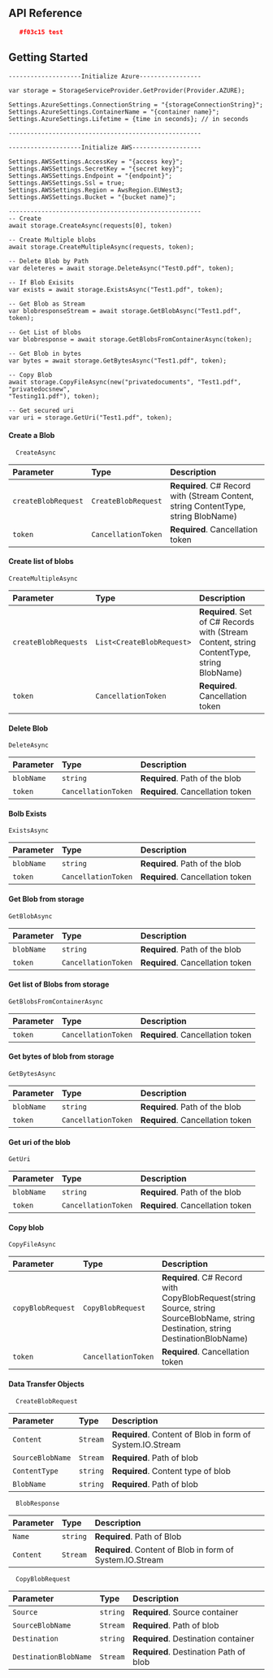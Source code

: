 
## API Reference
```json
   #f03c15 test
```
## Getting Started
```
--------------------Initialize Azure-----------------

var storage = StorageServiceProvider.GetProvider(Provider.AZURE);

Settings.AzureSettings.ConnectionString = "{storageConnectionString}";
Settings.AzureSettings.ContainerName = "{container name}";
Settings.AzureSettings.Lifetime = {time in seconds}; // in seconds

-----------------------------------------------------

--------------------Initialize AWS-------------------

Settings.AWSSettings.AccessKey = "{access key}";
Settings.AWSSettings.SecretKey = "{secret key}";
Settings.AWSSettings.Endpoint = "{endpoint}";
Settings.AWSSettings.Ssl = true;
Settings.AWSSettings.Region = AwsRegion.EUWest3;
Settings.AWSSettings.Bucket = "{bucket name}";

-----------------------------------------------------
-- Create
await storage.CreateAsync(requests[0], token)

-- Create Multiple blobs
await storage.CreateMultipleAsync(requests, token);

-- Delete Blob by Path
var deleteres = await storage.DeleteAsync("Test0.pdf", token);

-- If Blob Exisits
var exists = await storage.ExistsAsync("Test1.pdf", token);

-- Get Blob as Stream
var blobresponseStream = await storage.GetBlobAsync("Test1.pdf", token);

-- Get List of blobs
var blobresponse = await storage.GetBlobsFromContainerAsync(token);

-- Get Blob in bytes
var bytes = await storage.GetBytesAsync("Test1.pdf", token);

-- Copy Blob
await storage.CopyFileAsync(new("privatedocuments", "Test1.pdf", "privatedocsnew",
"Testing11.pdf"), token); 

-- Get secured uri
var uri = storage.GetUri("Test1.pdf", token);
```

#### Create a Blob

```
  CreateAsync
```

| Parameter | Type     | Description                |
| :-------- | :------- | :------------------------- |
| `createBlobRequest` | `CreateBlobRequest` | **Required**. C# Record with (Stream Content, string ContentType, string BlobName) |
| `token` | `CancellationToken` | **Required**. Cancellation token |

#### Create list of blobs

```
CreateMultipleAsync
```

| Parameter | Type     | Description                       |
| :-------- | :------- | :-------------------------------- |
| `createBlobRequests`      | `List<CreateBlobRequest>` | **Required**. Set of C# Records with (Stream Content, string ContentType, string BlobName) |
| `token` | `CancellationToken` | **Required**. Cancellation token |

#### Delete Blob
```
DeleteAsync
```

| Parameter | Type     | Description                       |
| :-------- | :------- | :-------------------------------- |
| `blobName`      | `string` | **Required**. Path of the blob |
| `token` | `CancellationToken` | **Required**. Cancellation token |

#### Bolb Exists
```
ExistsAsync
```

| Parameter | Type     | Description                       |
| :-------- | :------- | :-------------------------------- |
| `blobName`      | `string` | **Required**. Path of the blob  |
| `token` | `CancellationToken` | **Required**. Cancellation token |


#### Get Blob from storage
```
GetBlobAsync
```

| Parameter | Type     | Description                       |
| :-------- | :------- | :-------------------------------- |
| `blobName`      | `string` | **Required**. Path of the blob  |
| `token` | `CancellationToken` | **Required**. Cancellation token|

#### Get list of Blobs from storage
```
GetBlobsFromContainerAsync
```

| Parameter | Type     | Description                       |
| :-------- | :------- | :-------------------------------- |
| `token` | `CancellationToken` | **Required**. Cancellation token|

#### Get bytes of blob from storage
```
GetBytesAsync
```

| Parameter | Type     | Description                       |
| :-------- | :------- | :-------------------------------- |
| `blobName`      | `string` | **Required**. Path of the blob  |
| `token` | `CancellationToken` | **Required**. Cancellation token|


#### Get uri of the blob
```
GetUri
```

| Parameter | Type     | Description                       |
| :-------- | :------- | :-------------------------------- |
| `blobName`      | `string` | **Required**. Path of the blob  |
| `token` | `CancellationToken` | **Required**. Cancellation token|

#### Copy blob
```
CopyFileAsync
```

| Parameter | Type     | Description                       |
| :-------- | :------- | :-------------------------------- |
| `copyBlobRequest`      | `CopyBlobRequest` | **Required**.  C# Record with CopyBlobRequest(string Source, string SourceBlobName, string Destination, string DestinationBlobName) |
| `token` | `CancellationToken` | **Required**. Cancellation token|

#### Data Transfer Objects

```
  CreateBlobRequest
```

| Parameter | Type     | Description                |
| :-------- | :------- | :------------------------- |
| `Content` | `Stream` | **Required**. Content of Blob in form of System.IO.Stream |
| `SourceBlobName` | `Stream` | **Required**. Path of blob |
| `ContentType` | `string` | **Required**. Content type of blob |
| `BlobName` | `string` | **Required**. Path of blob |

```
  BlobResponse
```

| Parameter | Type     | Description                |
| :-------- | :------- | :------------------------- |
| `Name` | `string` | **Required**. Path of Blob |
| `Content` | `Stream` | **Required**. Content of Blob in form of System.IO.Stream |


```
  CopyBlobRequest
```

| Parameter | Type     | Description                |
| :-------- | :------- | :------------------------- |
| `Source` | `string` | **Required**. Source container |
| `SourceBlobName` | `Stream` | **Required**. Path of blob |
| `Destination` | `string` | **Required**. Destination container |
| `DestinationBlobName` | `Stream` | **Required**. Destination Path of blob |

